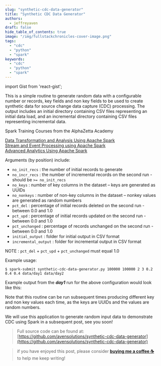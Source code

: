 ```yaml
---
slug: "synthetic-cdc-data-generator"
title: "Synthetic CDC Data Generator"
authors:	
  - jeffreyaven
draft: false
hide_table_of_contents: true
image: "/img/fullstackchronicles-cover-image.png"
tags: 
  - "cdc"
  - "python"
  - "spark"
keywords:	
  - "cdc"
  - "python"
  - "spark"
---
```


import Gist from 'react-gist';

This is a simple routine to generate random data with a configurable number or records, key fields and non key fields to be used to create synthetic data for source change data capture (CDC) processing. The output includes an initial directory containing CSV files representing an initial data load, and an incremental directory containing CSV files representing incremental data.

Spark Training Courses from the AlphaZetta Academy

[Data Transformation and Analysis Using Apache Spark](https://academy.alphazetta.ai/data-transformation-and-analysis-using-apache-spark/)  
[Stream and Event Processing using Apache Spark](https://academy.alphazetta.ai/stream-and-event-processing-using-apache-spark/)  
[Advanced Analytics Using Apache Spark](https://academy.alphazetta.ai/advanced-analytics-using-apache-spark/)

Arguments (by position) include:

- `no_init_recs` : the number of initial records to generate
- `no_incr_recs` : the number of incremental records on the second run - should be `>= no_init_recs`
- `no_keys` : number of key columns in the dataset – keys are generated as UUIDs
- `no_nonkeys` : number of non-key columns in the dataset – nonkey values are generated as random numbers
- `pct_del` : percentage of initial records deleted on the second run - between 0.0 and 1.0
- `pct_upd` : percentage of initial records updated on the second run - between 0.0 and 1.0
- `pct_unchanged` : percentage of records unchanged on the second run - between 0.0 and 1.0
- `initial_output` : folder for initial output in CSV format
- `incremental_output` : folder for incremental output in CSV format

NOTE : `pct_del` + `pct_upd` + `pct_unchanged` must equal 1.0

Example usage:

```
$ spark-submit synthetic-cdc-data-generator.py 100000 100000 2 3 0.2 0.4 0.4 data/day1 data/day2
```

Example output from the **_day1_** run for the above configuration would look like this:

<Gist id="befb034da2b4f25a1dbbc0e9b4b8eef6" 
/>

Note that this routine can be run subsequent times producing different key and non key values each time, as the keys are UUIDs and the values are random numbers.

We will use this application to generate random input data to demonstrate CDC using Spark in a subsequent post, see you soon!

> Full source code can be found at: [https://github.com/avensolutions/synthetic-cdc-data-generator](https://github.com/avensolutions/synthetic-cdc-data-generator)

> if you have enjoyed this post, please consider [__buying me a coffee ☕__](https://www.buymeacoffee.com/jeffreyaven) to help me keep writing!